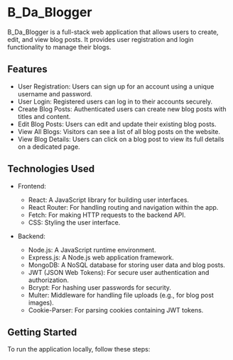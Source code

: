 # B_Da_Blogger


B_Da_Blogger is a full-stack web application that allows users to create, edit, and view blog posts. It provides user registration and login functionality to manage their blogs.

## Features

- User Registration: Users can sign up for an account using a unique username and password.
- User Login: Registered users can log in to their accounts securely.
- Create Blog Posts: Authenticated users can create new blog posts with titles and content.
- Edit Blog Posts: Users can edit and update their existing blog posts.
- View All Blogs: Visitors can see a list of all blog posts on the website.
- View Blog Details: Users can click on a blog post to view its full details on a dedicated page.

## Technologies Used

- Frontend:
  - React: A JavaScript library for building user interfaces.
  - React Router: For handling routing and navigation within the app.
  - Fetch: For making HTTP requests to the backend API.
  - CSS: Styling the user interface.
  
- Backend:
  - Node.js: A JavaScript runtime environment.
  - Express.js: A Node.js web application framework.
  - MongoDB: A NoSQL database for storing user data and blog posts.
  - JWT (JSON Web Tokens): For secure user authentication and authorization.
  - Bcrypt: For hashing user passwords for security.
  - Multer: Middleware for handling file uploads (e.g., for blog post images).
  - Cookie-Parser: For parsing cookies containing JWT tokens.

## Getting Started

To run the application locally, follow these steps:

